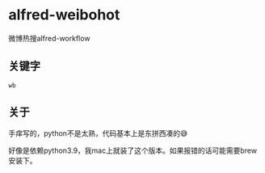 # alfred-weibohot
微博热搜alfred-workflow

## 关键字
`wb`

## 关于

手痒写的，python不是太熟，代码基本上是东拼西凑的😅

好像是依赖python3.9，我mac上就装了这个版本。如果报错的话可能需要brew安装下。
